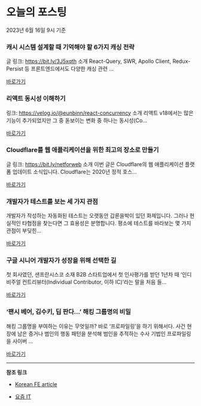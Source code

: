 # 오늘의 포스팅 
2023년 6월 16일 9시 기준 

###  캐시 시스템 설계할 때 기억해야 할 6가지 캐싱 전략 

 글 링크: https://bit.ly/3J5xqth 소개 React-Query, SWR, Apollo Client, Redux-Persist 등 프론트엔드에서도 다양한 캐싱 관련 ... 

 [바로가기](undefined) 

###  리액트 동시성 이해하기 

 링크: https://velog.io/@eunbinn/react-concurrency 소개 리액트 v18에서는 많은 기능이 추가되었지만 그 중 돋보이는 변화 중 하나는 동시성(Co... 

 [바로가기](undefined) 

###  Cloudflare를 웹 애플리케이션을 위한 최고의 장소로 만들기 

 글 링크: https://bit.ly/netforweb 소개 이번 글은 Cloudflare의 웹 애플리케이션 플랫폼 업데이트 소식입니다. Cloudflare는 2020년 정적 호스... 

 [바로가기](undefined) 

### 개발자가 테스트를 보는 세 가지 관점 

 개발자가 작성하는 자동화된 테스트는 오랫동안 갑론을박이 있던 화제입니다. 그러나 현실적인 타협점을 찾는다면 그 효용성은 분명합니다. 평소에 테스트를 바라보는 몇 가지 관점이 부딪힌... 

 [바로가기](https://yozm.wishket.com/magazine/detail/2068/) 

### 구글 시니어 개발자가 성장을 위해 선택한 길 

 첫 회사였던, 샌프란시스코 소재 B2B 스타트업에서 첫 인사평가를 받던 1년차 때 ‘인디비주얼 컨트리뷰터(Individual Contributor, 이하 IC)’라는 말을 처음 들... 

 [바로가기](https://yozm.wishket.com/magazine/detail/2066/) 

### ‘팬시 베어, 김수키, 딥 판다…’ 해킹 그룹명의 비밀 

 해킹 그룹명을 부여하는 이유는 무엇일까? 바로 ‘프로파일링’을 하기 위해서다. 사건 현장에 남은 증거나 범인의 행동 패턴을 분석해 범인을 추적하는 수사 기법인 프로파일링을 사이버 ... 

 [바로가기](https://yozm.wishket.com/magazine/detail/2065/) 

---

**참조 링크**

- [Korean FE article](https://kofearticle.substack.com) 

- [요즘 IT](https://yozm.wishket.com/magazine) 

